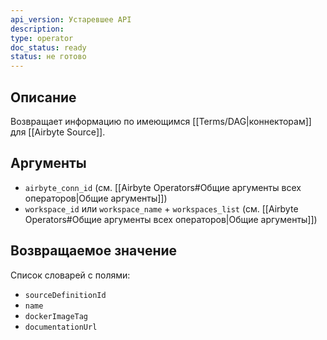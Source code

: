 ```yaml
---
api_version: Устаревшее API
description: 
type: operator
doc_status: ready
status: не готово
---
```

## Описание
Возвращает информацию по имеющимся [[Terms/DAG|коннекторам]] для [[Airbyte Source]].
## Аргументы
- `airbyte_conn_id` (см. [[Airbyte Operators#Общие аргументы всех операторов|Общие аргументы]])
- `workspace_id` или `workspace_name` + `workspaces_list` (см. [[Airbyte Operators#Общие аргументы всех операторов|Общие аргументы]])
## Возвращаемое значение
Список словарей с полями:
- `sourceDefinitionId`
- `name` 
- `dockerImageTag`
- `documentationUrl`